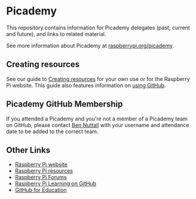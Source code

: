 # Picademy

This repository contains information for Picademy delegates (past, current and future), and links to related material.

See more information about Picademy at [raspberrypi.org/picademy](http://www.raspberrypi.org/picademy/).

## Creating resources

See our guide to [Creating resources](https://github.com/raspberrypilearning/creating-resources/blob/master/README.md) for your own use or for the Raspberry Pi website. This guide also features information on [using GitHub](https://github.com/raspberrypilearning/creating-resources/blob/master/github.md).

## Picademy GitHub Membership

If you attended a Picademy and you're not a member of a Picademy team on GitHub, please contact [Ben Nuttall](https://github.com/bennuttall) with your username and attendance date to be added to the correct team.

## Other Links

- [Raspberry Pi website](http://www.raspberrypi.org/)
- [Raspberry Pi resources](http://www.raspberrypi.org/resources)
- [Raspberry Pi Forums](http://www.raspberrypi.org/forums/)
- [Raspberry Pi Learning on GitHub](https://github.com/raspberrypilearning)
- [GitHub for Education](https://education.github.com/)

